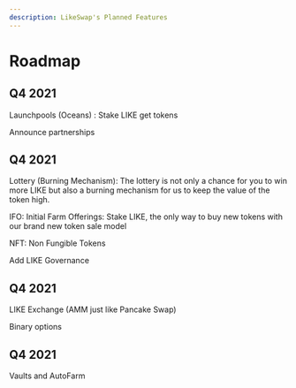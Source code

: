 ```yaml
---
description: LikeSwap's Planned Features
---
```


# Roadmap


## Q4 2021


Launchpools (Oceans) : Stake LIKE get tokens

Announce partnerships


## Q4 2021

Lottery (Burning Mechanism): The lottery is not only a chance for you to win more LIKE but also a burning mechanism for us to keep the value of the token high. 

IFO: Initial Farm Offerings: Stake LIKE, the only way to buy new tokens with our brand new token sale model

NFT: Non Fungible Tokens


Add LIKE Governance

## Q4 2021

LIKE Exchange (AMM just like Pancake Swap)

Binary options


## Q4 2021

Vaults and AutoFarm 


